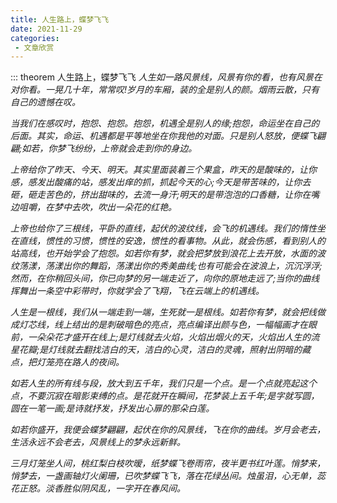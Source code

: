 ```yaml
---
title: 人生路上，蝶梦飞飞
date: 2021-11-29
categories: 
 - 文章欣赏
---
```


::: theorem 人生路上，蝶梦飞飞
_人生如一路风景线，风景有你的看，也有风景在对你看。一晃几十年，常常叹!岁月的车厢，装的全是别人的颜。烟雨云散，只有自己的遗憾在叹。_

_当我们在感叹时，抱怨、抱怨。抱怨，机遇全是别人的缘;抱怨，命运坐在自己的后面。其实，命运、机遇都是平等地坐在你我他的对面。只是别人怒放，便蝶飞翩翩;如若，你梦飞纷纷，上帝就会走到你的身边。_

_上帝给你了昨天、今天、明天。其实里面装着三个果盒，昨天的是酸味的，让你感，感发出酸痛的站，感发出痒的抓，抓起今天的心;今天是带苦味的，让你去砸，砸走苦色的，挤出甜味的，去流一身汗;明天的是带泡泡的口香糖，让你在嘴边咀嚼，在梦中去吹，吹出一朵花的红艳。_

_上帝也给你了三根线，平卧的直线，起伏的波纹线，会飞的机遇线。我们的惰性坐在直线，惯性的习惯，惯性的安逸，惯性的看事物。从此，就会伤感，看到别人的站高线，也开始学会了抱怨。如若你有梦，就会把梦放到浪花上去开放，水面的波纹荡漾，荡漾出你的舞蹈，荡漾出你的秀美曲线;也有可能会在波浪上，沉沉浮浮;然而，在你稍回头间，你已向梦的另一端走近了，向你的原地走远了;当你的曲线挥舞出一条空中彩带时，你就学会了飞翔，飞在云端上的机遇线。_

_人生是一根线，我们从一端走到一端，生死就一是根线。如若你有梦，就会把线做成灯芯线，线上结出的是刺破暗色的亮点，亮点编译出颜与色，一幅幅画才在眼前，一朵朵花才盛开在线上;是灯线就去火焰，火焰出烟火的天，火焰出人生的流星花瓣;是灯线就去翻找洁白的天，洁白的心灵，洁白的灵魂，照射出阴暗的藏点，把灯笼亮在路人的夜间。_

_如若人生的所有线与段，放大到五千年，我们只是一个点。是一个点就亮起这个点，不要沉寂在暗影束缚的点。是花就开在瞬间，花梦装上五千年;是字就写圆，圆在一笔一画;是诗就抒发，抒发出心扉的那朵白莲。_

_如若你盛开，我便会蝶梦翩翩，起伏在你的风景线，飞在你的曲线。岁月会老去，生活永远不会老去，风景线上的梦永远新鲜。_

_三月灯笼坐人间，桃红梨白枝吹暧，纸梦蝶飞卷雨帘，夜半更书红叶莲。悄梦来，悄梦去，一盏画轴灯火阑珊，已吹梦蝶飞飞，落在花绿丛间。烛虽泪，心无单，蕊花正怒。淡香胜似阴风乱，一字开在春风间。_